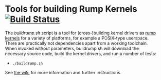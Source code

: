Tools for building Rump Kernels [![Build Status](https://travis-ci.org/rumpkernel/buildrump.sh.png?branch=master)](https://travis-ci.org/rumpkernel/buildrump.sh)
===============================

The _buildrump.sh_ script is a tool for (cross-)building kernel drivers as
[rump kernels](http://www.rumpkernel.org/) for a variety of platforms, for
example a POSIX-type userspace.  There are practically not dependencies
apart from a working toolchain.  When invoked without parameters,
buildrump.sh will download the necessary source code, build the kernel
drivers, and run a number of tests:

- `./buildrump.sh`

See [the wiki](http://wiki.rumpkernel.org/Repo:-buildrump.sh) for more
information and further instructions.
